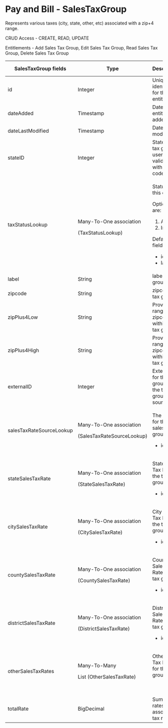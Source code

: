 # Pay and Bill - SalesTaxGroup

Represents various taxes (city, state, other, etc) associated with a zip+4 range.

CRUD Access - CREATE, READ, UPDATE

Entitlements - Add Sales Tax Group, Edit Sales Tax Group, Read Sales Tax Group, Delete Sales Tax Group

<table>
    <colgroup>
        <col width="20%"/>
        <col width="20%"/>
        <col width="20%"/>
        <col width="20%"/>
        <col width="20%"/>
    </colgroup>
    <thead>
        <tr class="header">
            <th>SalesTaxGroup fields</th>
            <th>Type</th>
            <th>Description</th>
            <th>Not null</th>
            <th>Read-only</th>
        </tr>
    </thead>
    <tbody>
        <tr>
            <td>id</td>
            <td>Integer</td>
            <td>Unique identifier for this entity.</td>
            <td>X</td>
            <td>X</td>
        </tr>
        <tr>
            <td>dateAdded</td>
            <td>Timestamp</td>
            <td>Date the entity was added</td>
            <td>X</td>
            <td>X</td>
        </tr>
        <tr>
            <td>dateLastModified</td>
            <td>Timestamp</td>
            <td>Date last modified</td>
            <td>X</td>
            <td>X</td>
        </tr>
        <tr>
            <td>stateID</td>
            <td>Integer</td>
            <td>State id of tax group userd for validation with zip code</td>
            <td>X</td>
            <td><br/></td>
        </tr>
        <tr>
            <td>taxStatusLookup</td>
            <td><p>Many-To-One association</p>
                <div>(TaxStatusLookup)</div>
            </td>
            <td>
                <p>Status of this entity.</p>
                <p>Options are:</p>
                <ol>
                    <li>Active</li>
                    <li>Inactive</li>
                </ol>
                <p>Default fields:</p>
                <ul>
                    <li>id</li>
                    <li>label</li>
                </ul>
            </td>
            <td><br/></td>
            <td><br/></td>
        </tr>
        <tr>
            <td>label</td>
            <td>String</td>
            <td>label of tax group</td>
            <td>X</td>
            <td><br/></td>
        </tr>
        <tr>
            <td>zipcode</td>
            <td>String</td>
            <td>zipcode of tax group</td>
            <td>X</td>
            <td><br/></td>
        </tr>
        <tr>
            <td>zipPlus4Low</td>
            <td>String</td>
            <td>Provides a range of zipcodes within the tax group</td>
            <td><br/></td>
            <td><br/></td>
        </tr>
        <tr>
            <td>zipPlus4High</td>
            <td><span>String</span></td>
            <td><span>Provides a range of zipcodes within the tax group</span></td>
            <td><br/></td>
            <td><br/></td>
        </tr>
        <tr>
            <td>externalID</td>
            <td>Integer</td>
            <td>External id for the tax group, from the tax group source.</td>
            <td><br/></td>
            <td><br/></td>
        </tr>
        <tr>
            <td>salesTaxRateSourceLookup</td>
            <td><p>Many-To-One association</p>
                <p>(SalesTaxRateSourceLookup)</p></td>
            <td><p>The source for the sales tax group</p>
                <ul>
                    <li>id</li>
                </ul>
            </td>
            <td><br/></td>
            <td><br/></td>
        </tr>
        <tr>
            <td>stateSalesTaxRate</td>
            <td><p>Many-To-One association</p>
                <p>(StateSalesTaxRate)</p></td>
            <td><p>State Sales Tax Rate for the tax group.</p>
                <ul>
                    <li>id</li>
                </ul>
            </td>
            <td><br/></td>
            <td><br/></td>
        </tr>
        <tr>
            <td>citySalesTaxRate</td>
            <td><p>Many-To-One association</p>
                <p>(CitySalesTaxRate)</p></td>
            <td><p>City Sales Tax Rate for the tax group.</p>
                <ul>
                    <li>id</li>
                </ul>
            </td>
            <td><br/></td>
            <td><br/></td>
        </tr>
        <tr>
            <td>countySalesTaxRate</td>
            <td><p>Many-To-One association</p>
                <p>(CountySalesTaxRate)</p></td>
            <td><p>County Sales Tax Rate for the tax group.</p>
                <ul>
                    <li>id</li>
                </ul>
            </td>
            <td><br/></td>
            <td><br/></td>
        </tr>
        <tr>
            <td>districtSalesTaxRate</td>
            <td><p><span>Many-To-One association</span></p>
                <p><span>(DistrictSalesTaxRate)</span></p></td>
            <td><p>District Sales Tax Rate for the tax group.</p>
                <ul>
                    <li>id</li>
                </ul>
            </td>
            <td><br/></td>
            <td><br/></td>
        </tr>
        <tr>
            <td>otherSalesTaxRates</td>
            <td><p>Many-To-Many</p>
                <p>List (OtherSalesTaxRate)</p></td>
            <td><p>Other Sales Tax Rates for the tax group.</p>
                <p><br/></p></td>
            <td><br/></td>
            <td><br/></td>
        </tr>
        <tr>
            <td>totalRate</td>
            <td>BigDecimal</td>
            <td>Sum of all rates of associated tax rates</td>
            <td><br/></td>
            <td>X</td>
        </tr>
    </tbody>
</table>